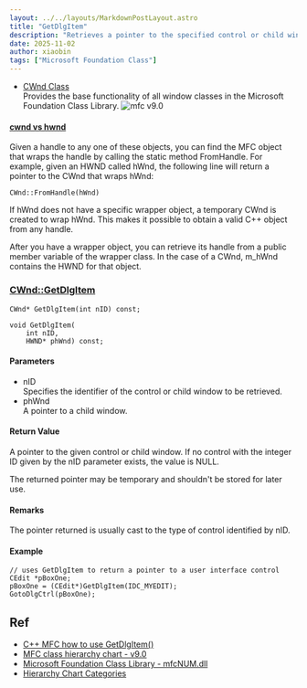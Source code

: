 ```yaml
---
layout: ../../layouts/MarkdownPostLayout.astro
title: "GetDlgItem"
description: "Retrieves a pointer to the specified control or child window in a dialog box or other window."
date: 2025-11-02
author: xiaobin
tags: ["Microsoft Foundation Class"]
---
```

- [CWnd Class](https://learn.microsoft.com/en-us/cpp/mfc/reference/cwnd-class?view=msvc-170)    
Provides the base functionality of all window classes in the Microsoft Foundation Class Library.
![mfc v9.0](https://learn.microsoft.com/en-us/cpp/mfc/media/vc369r1.png)

#### [cwnd vs hwnd](https://learn.microsoft.com/en-us/cpp/mfc/tn003-mapping-of-windows-handles-to-objects?view=msvc-170)
Given a handle to any one of these objects, 
you can find the MFC object that wraps the handle by calling the static method FromHandle. 
For example, given an HWND called hWnd, the following line will return a pointer to the CWnd that wraps hWnd:
```
CWnd::FromHandle(hWnd)
```
If hWnd does not have a specific wrapper object, a temporary CWnd is created to wrap hWnd. 
This makes it possible to obtain a valid C++ object from any handle.

After you have a wrapper object, you can retrieve its handle from a public member variable of the wrapper class. 
In the case of a CWnd, m_hWnd contains the HWND for that object.

### [CWnd::GetDlgItem](https://learn.microsoft.com/en-us/cpp/mfc/reference/cwnd-class?view=msvc-170#getdlgitem)
```
CWnd* GetDlgItem(int nID) const;

void GetDlgItem(
    int nID,
    HWND* phWnd) const;
```
#### Parameters
- nID    
Specifies the identifier of the control or child window to be retrieved.
- phWnd    
A pointer to a child window.

#### Return Value
A pointer to the given control or child window. 
If no control with the integer ID given by the nID parameter exists, the value is NULL.

The returned pointer may be temporary and shouldn't be stored for later use.

#### Remarks
The pointer returned is usually cast to the type of control identified by nID.

#### Example
```
// uses GetDlgItem to return a pointer to a user interface control
CEdit *pBoxOne;
pBoxOne = (CEdit*)GetDlgItem(IDC_MYEDIT);
GotoDlgCtrl(pBoxOne);
```

## Ref
- [C++ MFC how to use GetDlgItem()](https://stackoverflow.com/a/30512872)
- [MFC class hierarchy chart - v9.0](https://learn.microsoft.com/en-us/cpp/mfc/hierarchy-chart)
- [Microsoft Foundation Class Library - mfcNUM.dll](https://en.wikipedia.org/wiki/Microsoft_Foundation_Class_Library#Versions)
- [Hierarchy Chart Categories](https://learn.microsoft.com/en-us/cpp/mfc/hierarchy-chart-categories)
